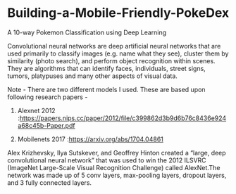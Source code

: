 # Building-a-Mobile-Friendly-PokeDex
A 10-way Pokemon Classification using Deep Learning

Convolutional neural networks are deep artificial neural networks that are used primarily to classify images (e.g. name what they see), cluster them by similarity (photo search), and perform object recognition within scenes. They are algorithms that can identify faces, individuals, street signs, tumors, platypuses and many other aspects of visual data.

Note - There are two different models I used. These are based upon following research papers -

1) Alexnet 2012 :https://papers.nips.cc/paper/2012/file/c399862d3b9d6b76c8436e924a68c45b-Paper.pdf

2) Mobilenets 2017 :https://arxiv.org/abs/1704.04861

Alex Krizhevsky, Ilya Sutskever, and Geoffrey Hinton created a “large, deep convolutional neural network” that was used to win the 2012 ILSVRC (ImageNet Large-Scale Visual Recognition Challenge) called AlexNet.The network was made up of 5 conv layers, max-pooling layers, dropout layers, and 3 fully connected layers.

<img src="https://sushscience.files.wordpress.com/2016/11/alexnet.jpg?w=900" alt="">
